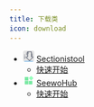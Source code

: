 ```yaml
---
title: 下载类
icon: download
---
```


- <img src="https://raw.githubusercontent.com/SectionIstool/SectionIstool/main/resources/SectionIstool_icon.png" width="20" height="20"/> [Sectionistool](/downloader/sectionistool/index.md)
  - <i class="fa-solid fa-signs-post"></i> [快速开始](/downloader/sectionistool/get-started.md)
- <img src="./seewohub/images/seewohub.jpg" width="20" height="20"/> [SeewoHub](/downloader/seewohub/index.md)
  - <i class="fa-solid fa-signs-post"></i> [快速开始](/downloader/seewohub/get-started.md)